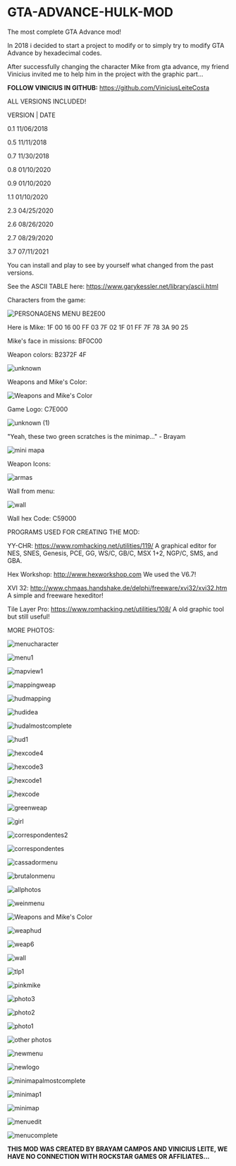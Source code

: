 # GTA-ADVANCE-HULK-MOD
The most complete GTA Advance mod!

In 2018 i decided to start a project to modify or to simply try to modify GTA Advance by hexadecimal codes.

After successfully changing the character Mike from gta advance, my friend Vinicius invited me to help him in the project with the graphic part...

<strong>FOLLOW VINICIUS IN GITHUB:</strong> https://github.com/ViniciusLeiteCosta
                                      
ALL VERSIONS INCLUDED!

VERSION | DATE

0.1        11/06/2018

0.5        11/11/2018

0.7        11/30/2018

0.8        01/10/2020

0.9        01/10/2020

1.1        01/10/2020

2.3        04/25/2020

2.6        08/26/2020

2.7        08/29/2020

3.7        07/11/2021

You can install and play to see by yourself what changed from the past versions.

See the ASCII TABLE here: https://www.garykessler.net/library/ascii.html

Characters from the game: 

![PERSONAGENS MENU BE2E00](https://github.com/ViniciusLeiteCosta/GTA-ADVANCE-HULK-MOD/assets/92338016/fc36a361-0510-4ee0-94db-d036e45d9e1f)

Here is Mike: 1F 00 16 00 FF 03 7F 02 1F 01 FF 7F 78 3A 90 25

Mike's face in missions: BF0C00

Weapon colors: B2372F 4F

![unknown](https://github.com/ViniciusLeiteCosta/GTA-ADVANCE-HULK-MOD/assets/92338016/a55b3bcb-3b46-4778-b142-c357d9e20ea1)

Weapons and Mike's Color:

![Weapons and Mike's Color](https://github.com/ViniciusLeiteCosta/GTA-ADVANCE-HULK-MOD/assets/92338016/c6eb3522-0db4-4839-bb89-bf08e7c9a2ad)

Game Logo: C7E000

![unknown (1)](https://github.com/ViniciusLeiteCosta/GTA-ADVANCE-HULK-MOD/assets/92338016/13489fe1-e020-4daf-9b6a-8cfc1d95a952)

"Yeah, these two green scratches is the minimap..." - Brayam 

![mini mapa](https://github.com/ViniciusLeiteCosta/GTA-ADVANCE-HULK-MOD/assets/92338016/1cca9aab-43fe-4a67-8877-289d51a98ee2)

Weapon Icons:

![armas](https://github.com/ViniciusLeiteCosta/GTA-ADVANCE-HULK-MOD/assets/92338016/a2b599da-e3d8-4ad1-a479-88d997902ba0)

Wall from menu:

![wall](https://github.com/ViniciusLeiteCosta/GTA-ADVANCE-HULK-MOD/assets/92338016/07fa1c60-ef34-4efe-8d96-a0936452b967)

Wall hex Code: C59000

PROGRAMS USED FOR CREATING THE MOD: 

YY-CHR: https://www.romhacking.net/utilities/119/
A graphical editor for NES, SNES, Genesis, PCE, GG, WS/C, GB/C, MSX 1+2, NGP/C, SMS, and GBA.

Hex Workshop: http://www.hexworkshop.com
We used the V6.7!

XVI 32: http://www.chmaas.handshake.de/delphi/freeware/xvi32/xvi32.htm
A simple and freeware hexeditor!

Tile Layer Pro: https://www.romhacking.net/utilities/108/
A old graphic tool but still useful!

MORE PHOTOS: 

![menucharacter](https://github.com/ViniciusLeiteCosta/GTA-ADVANCE-HULK-MOD/assets/92338016/b861792d-906b-47e9-a6bc-861ec1aa6636)

![menu1](https://github.com/ViniciusLeiteCosta/GTA-ADVANCE-HULK-MOD/assets/92338016/5686138c-0104-4c88-bb4f-8871e2e78561)

![mapview1](https://github.com/ViniciusLeiteCosta/GTA-ADVANCE-HULK-MOD/assets/92338016/23149063-c2fc-45ac-9b39-12d4618f6c25)

![mappingweap](https://github.com/ViniciusLeiteCosta/GTA-ADVANCE-HULK-MOD/assets/92338016/e7e6ac90-0a23-41a1-ad1f-a0e5726010cd)

![hudmapping](https://github.com/ViniciusLeiteCosta/GTA-ADVANCE-HULK-MOD/assets/92338016/6277daf0-186d-41da-84c0-15049ae6a363)

![hudidea](https://github.com/ViniciusLeiteCosta/GTA-ADVANCE-HULK-MOD/assets/92338016/c9028535-e274-4982-abf1-1e7304494fe2)

![hudalmostcomplete](https://github.com/ViniciusLeiteCosta/GTA-ADVANCE-HULK-MOD/assets/92338016/d693dc80-f4eb-4b67-92be-b3763d77d94f)

![hud1](https://github.com/ViniciusLeiteCosta/GTA-ADVANCE-HULK-MOD/assets/92338016/f81343d2-080b-4113-8a31-2a81a96562d5)

![hexcode4](https://github.com/ViniciusLeiteCosta/GTA-ADVANCE-HULK-MOD/assets/92338016/20921804-d691-45b2-9add-be1131edac6b)

![hexcode3](https://github.com/ViniciusLeiteCosta/GTA-ADVANCE-HULK-MOD/assets/92338016/c71dcceb-4ed9-47cd-a261-36f4301d3a50)

![hexcode1](https://github.com/ViniciusLeiteCosta/GTA-ADVANCE-HULK-MOD/assets/92338016/e5d537bf-b061-4916-a67a-6ad1369c7dc6)

![hexcode](https://github.com/ViniciusLeiteCosta/GTA-ADVANCE-HULK-MOD/assets/92338016/65bfb211-f111-46d4-b137-fa8ac8ae1222)

![greenweap](https://github.com/ViniciusLeiteCosta/GTA-ADVANCE-HULK-MOD/assets/92338016/569fbf4c-cd2d-418b-9e7d-3bfd1e5c074a)

![girl](https://github.com/ViniciusLeiteCosta/GTA-ADVANCE-HULK-MOD/assets/92338016/d0f30a4f-cb10-4fc6-b115-32463b9412e0)

![correspondentes2](https://github.com/ViniciusLeiteCosta/GTA-ADVANCE-HULK-MOD/assets/92338016/0179a6de-9dba-47cb-887d-9ef0f8522e5c)

![correspondentes](https://github.com/ViniciusLeiteCosta/GTA-ADVANCE-HULK-MOD/assets/92338016/d0d5a754-61c1-44e1-b6ea-13e340ab2e82)

![cassadormenu](https://github.com/ViniciusLeiteCosta/GTA-ADVANCE-HULK-MOD/assets/92338016/85ac98ac-411f-4f38-be4c-01e22ff5bb6c)

![brutalonmenu](https://github.com/ViniciusLeiteCosta/GTA-ADVANCE-HULK-MOD/assets/92338016/cece1441-b800-4730-8a86-dceca74fe31b)

![allphotos](https://github.com/ViniciusLeiteCosta/GTA-ADVANCE-HULK-MOD/assets/92338016/7ca2cdf9-d276-4f91-a540-59c54f1a4b51)

![weinmenu](https://github.com/ViniciusLeiteCosta/GTA-ADVANCE-HULK-MOD/assets/92338016/ecaf919e-260f-4f36-af2d-b14ac1f0626e)

![Weapons and Mike's Color](https://github.com/ViniciusLeiteCosta/GTA-ADVANCE-HULK-MOD/assets/92338016/7c81abb3-a8e6-43f4-9013-1258af29dc21)

![weaphud](https://github.com/ViniciusLeiteCosta/GTA-ADVANCE-HULK-MOD/assets/92338016/31c148a4-7c1b-4e59-8ff9-a450f83b6a35)

![weap6](https://github.com/ViniciusLeiteCosta/GTA-ADVANCE-HULK-MOD/assets/92338016/3b6c17dc-5c39-452c-92e5-28dc86739343)

![wall](https://github.com/ViniciusLeiteCosta/GTA-ADVANCE-HULK-MOD/assets/92338016/b8faafe5-ee61-4b79-bf06-4eed4e7dc7fa)

![tlp1](https://github.com/ViniciusLeiteCosta/GTA-ADVANCE-HULK-MOD/assets/92338016/47bcf578-e775-4003-866d-09b6a5db3506)

![pinkmike](https://github.com/ViniciusLeiteCosta/GTA-ADVANCE-HULK-MOD/assets/92338016/b2b750b7-c46f-4fcd-9fcf-740253520589)

![photo3](https://github.com/ViniciusLeiteCosta/GTA-ADVANCE-HULK-MOD/assets/92338016/1f3d0139-b4b5-4518-93f5-3598a198e71d)

![photo2](https://github.com/ViniciusLeiteCosta/GTA-ADVANCE-HULK-MOD/assets/92338016/6124fa41-a973-4ec9-9b05-6d3c3a99e41e)

![photo1](https://github.com/ViniciusLeiteCosta/GTA-ADVANCE-HULK-MOD/assets/92338016/4cf3a926-5b59-422d-8319-dc2ec2c8d6a3)

![other photos](https://github.com/ViniciusLeiteCosta/GTA-ADVANCE-HULK-MOD/assets/92338016/81f87750-53a1-493b-8e26-defe4d23048b)

![newmenu](https://github.com/ViniciusLeiteCosta/GTA-ADVANCE-HULK-MOD/assets/92338016/d9b2d080-92ce-4edd-aaac-35ffe7e89479)

![newlogo](https://github.com/ViniciusLeiteCosta/GTA-ADVANCE-HULK-MOD/assets/92338016/be005382-a716-4582-9654-8fad1cd3b076)

![minimapalmostcomplete](https://github.com/ViniciusLeiteCosta/GTA-ADVANCE-HULK-MOD/assets/92338016/1ff1cbd6-9565-41bc-b62b-e187df3fc4fa)

![minimap1](https://github.com/ViniciusLeiteCosta/GTA-ADVANCE-HULK-MOD/assets/92338016/4d1673cb-f8c7-4ad5-964b-3183c539f2f0)

![minimap](https://github.com/ViniciusLeiteCosta/GTA-ADVANCE-HULK-MOD/assets/92338016/d82e355e-912d-4217-8c2f-223e31cd1408)

![menuedit](https://github.com/ViniciusLeiteCosta/GTA-ADVANCE-HULK-MOD/assets/92338016/329ed39e-9f15-433f-a804-7be4ec6953ba)

![menucomplete](https://github.com/ViniciusLeiteCosta/GTA-ADVANCE-HULK-MOD/assets/92338016/83b2cca4-cce4-4b10-b6c4-a5020cc2cd01)

<strong>THIS MOD WAS CREATED BY BRAYAM CAMPOS AND VINICIUS LEITE, WE HAVE NO CONNECTION WITH ROCKSTAR GAMES OR AFFILIATES...</strong>

